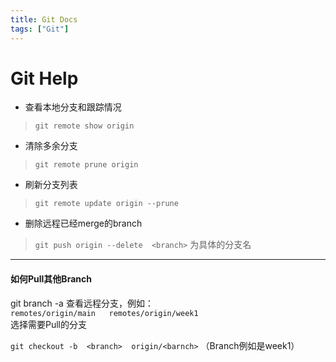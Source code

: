 ```yaml
---
title: Git Docs
tags: ["Git"]
---
```



# Git Help

- 查看本地分支和跟踪情况

> `git remote show origin`

- 清除多余分支

>  `git remote prune origin`

- 刷新分支列表

> `git remote update origin --prune`

- 删除远程已经merge的branch

> `git push origin --delete  <branch>` <branch>为具体的分支名

-------------

#### 如何Pull其他Branch

git branch -a  查看远程分支，例如：  
`remotes/origin/main  
remotes/origin/week1`  
选择需要Pull的分支  

`git checkout -b  <branch>  origin/<barnch>`  （Branch例如是week1）

